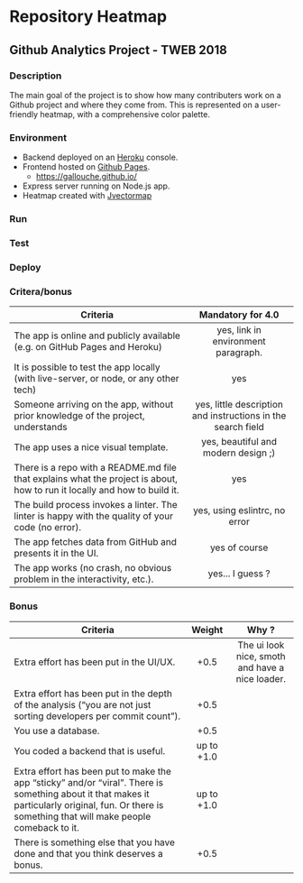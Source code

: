 # Repository Heatmap
## Github Analytics Project - TWEB 2018

### Description

The main goal of the project is to show how many contributers work on a Github project and where they come from. This is represented on a user-friendly heatmap, with a comprehensive color palette.

### Environment

- Backend deployed on an [Heroku](https://www.heroku.com/) console.
- Frontend hosted on [Github Pages](https://pages.github.com/).
  - https://gallouche.github.io/
- Express server running on Node.js app.
- Heatmap created with [Jvectormap](http://jvectormap.com/)

### Run

### Test

### Deploy

### Critera/bonus

| Criteria                                                     |                      Mandatory for 4.0                       |
| ------------------------------------------------------------ | :----------------------------------------------------------: |
| The app is online and publicly available (e.g. on GitHub Pages and Heroku) |             yes, link in environment paragraph.              |
| It is possible to test the app locally (with live-server, or node, or any other tech) |                             yes                              |
| Someone arriving on the app, without prior knowledge of the project, understands | yes, little description and instructions in the search field |
| The app uses a nice visual template.                         |             yes, beautiful and modern design ;)              |
| There is a repo with a README.md file that explains what the project is about, how to run it locally and how to build it. |                             yes                              |
| The build process invokes a linter. The linter is happy with the quality of your code (no error). |                yes, using eslintrc, no error                 |
| The app fetches data from GitHub and presents it in the UI.  |                        yes of course                         |
| The app works (no crash, no obvious problem in the interactivity, etc.). |                       yes... I guess ?                       |

### Bonus

| Criteria                                                     |   Weight   |                      Why ?                      |
| ------------------------------------------------------------ | :--------: | :---------------------------------------------: |
| Extra effort has been put in the UI/UX.                      |    +0.5    | The ui look nice, smoth and have a nice loader. |
| Extra effort has been put in the depth of the analysis (“you are not just sorting developers per commit count”). |    +0.5    |                                                 |
| You use a database.                                          |    +0.5    |                                                 |
| You coded a backend that is useful.                          | up to +1.0 |                                                 |
| Extra effort has been put to make the app “sticky” and/or “viral”. There is something about it that makes it particularly original, fun. Or there is something that will make people comeback to it. | up to +1.0 |                                                 |
| There is something else that you have done and that you think deserves a bonus. |    +0.5    |                                                 |